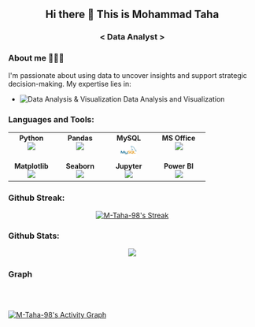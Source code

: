 <div align="center">

## Hi there 👋 This is Mohammad Taha

</div>

<h3 align="center"><strong>< Data Analyst ></strong></h3>

### About me 🙋🏻‍♂️<br>
I'm passionate about using data to uncover insights and support strategic decision-making. My expertise lies in:

- <img src="https://i.postimg.cc/MHfnc485/Chat-GPT-Image-May-11-2025-06-45-25-PM.png" alt="Data Analysis & Visualization" width="20" height = "20"/> Data Analysis and Visualization

### Languages and Tools:

<table width="340px" align="center">
    <tbody>
        <tr valign="top">
            <td width="80px" align="center">
            <span><strong>Python</strong></span><br>
            <img height="32px" src="https://cdn.jsdelivr.net/gh/devicons/devicon/icons/python/python-original.svg">
            </td>
            <td width="90px" align="center">
            <span><strong>Pandas</strong></span><br>
            <img height="32px" src="https://cdn.jsdelivr.net/gh/devicons/devicon/icons/pandas/pandas-original-wordmark.svg">
            </td>
           <td width="80px" align="center">
            <span><strong>MySQL</strong></span><br>
            <img height="32px" src="https://github.com/devicons/devicon/blob/master/icons/mysql/mysql-original-wordmark.svg">
            <td width="80px" align="center">
            <span><strong>MS Office</strong></span><br>
            <img height="32px" src="https://user-images.githubusercontent.com/64362437/187420204-0e96ffdb-d87d-405c-b37b-722bb8cca027.png">
            </td>
        </tr>
        <tr valign="top">     
            <td width="80px" align="center">
            <span><strong>Matplotlib</strong></span><br>
            <img height="32px" src="https://i.postimg.cc/Fs2QQVVj/pngaaa-com-4152242.png">
            <td width="80px" align="center">
            <span><strong>Seaborn</strong></span><br>
            <img height="32px" src="https://seaborn.pydata.org/_images/logo-wide-lightbg.svg">
            </td>
            <td width="80px" align="center">
            <span><strong>Jupyter</strong></span><br>
            <img height="32px" src="https://cdn.jsdelivr.net/gh/devicons/devicon/icons/jupyter/jupyter-original-wordmark.svg">
            </td>
            <td width="95px" align="center">
            <span><strong>Power BI</strong></span><br>
            <img height="32px" src="https://raw.githubusercontent.com/microsoft/PowerBI-Icons/2bf1c982fb24528eee1559a96a25eb534c175cfd/SVG/Power-BI.svg">
            </td>  
        </tr>
        
</table>

### Github Streak:
<p align="center">
    <a href="https://github.com/M-Taha-98/github-readme-streak-stats">
    <img title="🔥 Get streak stats for your profile at git.io/streak-stats" alt="M-Taha-98's Streak" src="https://github-readme-streak-stats.herokuapp.com?user=M-Taha-98&theme=dark&border_radius=5.1"/>
    </a>
</p>


### Github Stats:
<div align="center">
<img src="https://github-readme-stats.vercel.app/api?username=M-Taha-98&show_icons=true&theme=dark"/>
</div>

### Graph
<br/>
<br/>

<a href="https://github.com/M-Taha-98/github-readme-activity-graph"><img alt="M-Taha-98's Activity Graph" src="https://github-readme-activity-graph.vercel.app/graph?username=M-Taha-98&theme=react-dark" /></a>

<br/>
<br/>



<!--
**M-Taha-98/M-Taha-98** is a ✨ _special_ ✨ repository because its `README.md` (this file) appears on your GitHub profile.

Here are some ideas to get you started:

- 🔭 I’m currently working on ...
- 🌱 I’m currently learning ...
- 👯 I’m looking to collaborate on ...
- 🤔 I’m looking for help with ...
- 💬 Ask me about ...
- 📫 How to reach me: ...
- 😄 Pronouns: ...
- ⚡ Fun fact: ...
-->
